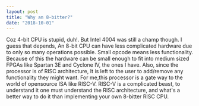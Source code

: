 ```yaml
---
layout: post
title: "Why an 8-bitter?"
date: "2018-10-01"
---
```



Coz 4-bit CPU is stupid, duh!. But Intel 4004 was still a champ though. I guess that depends, An 8-bit CPU can have less complicated hardware due to only so many operations possible. Small opcode means less functionality. Because of this the hardware can be small enough to fit into medium sized FPGAs like Spartan 3E and Cyclone IV, the ones I have. Also, since the processor is of RISC architecture, It is left to the user to add/remove any functionality they might want.
For me,this processor is a gate way to the world of opensource ISA like RISC-V. RISC-V is a complicated beast, to understand it one must understand the RISC architecture, and what's a better way to do it than implementing your own 8-bitter RISC CPU.
